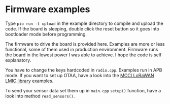 # Firmware examples

Type `pio run -t upload` in the example directory to compile and upload the code. If the board is sleeping, double click the reset button so it goes into bootloader mode before programming.

The firmware to drive the board is provided here. Examples are more or less functional, some of them used in production environment. Firmware runs the board in the lowest power I was able to achieve. I hope the code is self explanatory. 

You have to change the keys hardcoded in `radio.cpp`. Examples run in APB mode. If you want to set up OTAA, have a look into the [MCCI LoRaWAN LMIC library](https://github.com/mcci-catena/arduino-lmic/) examples.

To send your sensor data set them up in `main.cpp` `setup()` function, have a look into method `read_sensors()`. 
